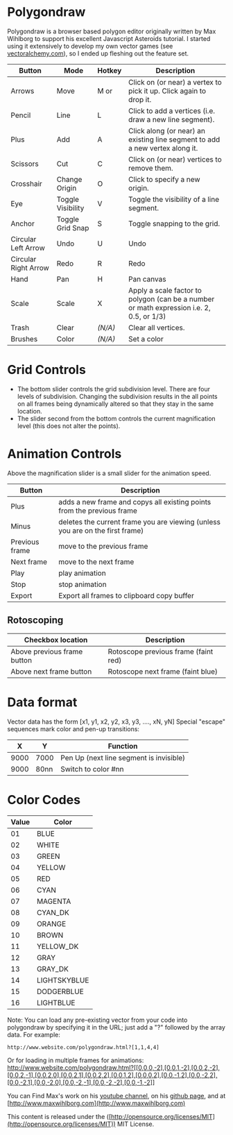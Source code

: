 
# Polygondraw

Polygondraw is a browser based polygon editor originally written by Max Wihlborg to support his excellent Javascript Asteroids tutorial. I started using it extensively to develop my own vector games (see [vectoralchemy.com](http://www.vectoralchemy.com)), so I ended up fleshing out the feature set.

Button               | Mode               | Hotkey        | Description
------               | ------------------ | ------------- | -------------------------------------
Arrows               |  Move              | M or <escape> | Click on (or near) a vertex to pick it up. Click again to drop it.
Pencil               |  Line              | L             | Click to add a vertices (i.e. draw a new line segment).
Plus                 |  Add               | A             | Click along (or near) an existing line segment to add a new vertex along it.
Scissors             |  Cut               | C             | Click on (or near) vertices to remove them.
Crosshair            |  Change Origin     | O             | Click to specify a new origin.
Eye                  |  Toggle Visibility | V             | Toggle the visibility of a line segment.
Anchor               |  Toggle Grid Snap  | S             | Toggle snapping to the grid.
Circular Left Arrow  |  Undo              | U             | Undo
Circular Right Arrow |  Redo              | R             | Redo
Hand                 |  Pan               | H             | Pan canvas
Scale                |  Scale             | X             | Apply a scale factor to polygon (can be a number or math expression i.e. 2, 0.5, or 1/3)
Trash                |  Clear             | _(N/A)_       | Clear all vertices.
Brushes              |  Color             | _(N/A)_       | Set a color

# Grid Controls
* The bottom slider controls the grid subdivision level. There are four levels of subdivision. Changing the subdivision results in the all points on all frames being dynamically altered so that they stay in the same location.
* The slider second from the bottom controls the current magnification level (this does not alter the points).

# Animation Controls
Above the magnification slider is a small slider for the animation speed.

Button         | Description
-------------- | -----------------------------------------------------------------------------
Plus           | adds a new frame and copys all existing points from the previous frame
Minus          | deletes the current frame you are viewing (unless you are on the first frame)
Previous frame | move to the previous frame
Next frame     | move to the next frame
Play           | play animation
Stop           | stop animation
Export         | Export all frames to clipboard copy buffer

## Rotoscoping
Checkbox location           | Description
--------------------------- | ------------------------------------
Above previous frame button | Rotoscope previous frame (faint red)
Above next frame button     | Rotoscope next frame (faint blue)

# Data format
Vector data has the form [x1, y1, x2, y2, x3, y3, ...., xN, yN]
Special "escape" sequences mark color and pen-up transitions:

X | Y | Function
------ | -------- | -----
9000 | 7000 | Pen Up (next line segment is invisible)
9000 | 80nn | Switch to color #nn

# Color Codes
Value | Color
------ | --------
01 | BLUE
02 | WHITE
03 | GREEN
04 | YELLOW
05 | RED
06 | CYAN
07 | MAGENTA
08 | CYAN_DK
09 | ORANGE
10 | BROWN
11 | YELLOW_DK
12 | GRAY
13 | GRAY_DK
14 | LIGHTSKYBLUE
15 | DODGERBLUE
16 | LIGHTBLUE

Note: You can load any pre-existing vector from your code into polygondraw by specifying it in the URL; just add a "?" followed by the array data.  For example:
```
http://www.website.com/polygondraw.html?[1,1,4,4]
```

Or for loading in multiple frames for animations:
http://www.website.com/polygondraw.html?[[0,0,0,-2],[0,0,1,-2],[0,0,2,-2],[0,0,2,-1],[0,0,2,0],[0,0,2,1],[0,0,2,2],[0,0,1,2],[0,0,0,2],[0,0,-1,2],[0,0,-2,2],[0,0,-2,1],[0,0,-2,0],[0,0,-2,-1],[0,0,-2,-2],[0,0,-1,-2]]

You can Find Max's work on his [youtube channel](https://www.youtube.com/channel/UCZXyfVkPTnv-Z0xY9hA9Pyw), on his [github page](https://github.com/maxwihlborg), and at [http://www.maxwihlborg.com](http://www.maxwihlborg.com)

This content is released under the ([http://opensource.org/licenses/MIT](http://opensource.org/licenses/MIT)) MIT License.
